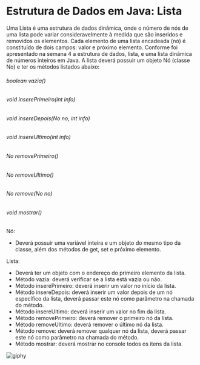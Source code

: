 # Estrutura de Dados em Java: Lista


Uma Lista é uma estrutura de dados dinâmica, onde o número de nós de uma lista pode variar consideravelmente à medida que são inseridos e removidos os elementos. Cada elemento de uma lista encadeada (nó) é constituído de dois campos: valor e próximo elemento. Conforme foi apresentado na semana 4 a estrutura de dados, lista, e uma lista dinâmica de números inteiros em Java. A lista deverá possuir um objeto Nó (classe No) e ter os métodos listados abaixo:

###### boolean vazia()
###### void inserePrimeiro(int info)
###### void insereDepois(No no, int info)
###### void insereUltimo(int info)
###### No removePrimeiro()
###### No removeUltimo()
###### No remove(No no)
###### void mostrar()

Nó:  
* Deverá possuir uma variável inteira e um objeto do mesmo tipo da classe, além dos métodos de get, set e próximo elemento.

Lista:
* Deverá ter um objeto com o endereço do primeiro elemento da lista.
* Método vazia: deverá verificar se a lista está vazia ou não.
* Método inserePrimeiro: deverá inserir um valor no início da lista.
* Método insereDepois: deverá inserir um valor depois de um nó específico da lista, deverá passar este nó como parâmetro na chamada do método.
* Método insereUltimo: deverá inserir um valor no fim da lista.
* Método removePrimeiro: deverá remover o primeiro nó da lista.
* Método removeUltimo: deverá remover o último nó da lista.
* Método remove: deverá remover qualquer nó da lista, deverá passar este nó como parâmetro na chamada do método.
* Método mostrar: deverá mostrar no console todos os itens da lista.



![giphy](https://github.com/Giovanacarmazio/Estrutura_de_Dados/blob/6d0a1c71ab33a119b89e36264a310c5982f8dd22/y2meta.com%20-%20PUCPR%20-%20Estrutura%20de%20Dados.gif)
